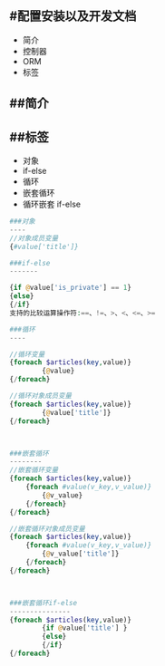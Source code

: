 #配置安装以及开发文档
--------------------
* 简介
* 控制器
* ORM
* 标签

##简介
----

##标签
----
* 对象
* if-else
* 循环
* 嵌套循环
* 循环嵌套 if-else

```PHP
###对象
----
//对象成员变量
{#value['title']}

###if-else
-------

{if @value['is_private'] == 1}
{else}
{/if}
支持的比较运算操作符:==、!=、>、<、<=、>=

###循环
----

//循环变量
{foreach $articles(key,value)} 
		{@value}
{/foreach}

//循环对象成员变量
{foreach $articles(key,value)} 
		{@value['title']}
{/foreach}



###嵌套循环
--------
//嵌套循环变量
{foreach $articles(key,value)} 
	{foreach #value(v_key,v_value)} 
		{@v_value}
	{/foreach}
{/foreach}

//嵌套循环对象成员变量
{foreach $articles(key,value)} 
	{foreach #value(v_key,v_value)} 
		{@v_value['title']}
	{/foreach}
{/foreach}



###嵌套循环if-else
---------------
{foreach $articles(key,value)} 
		{if @value['title'] }
		{else}
		{/if}
{/foreach}


```
